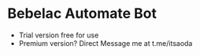 # Bebelac Automate Bot
- Trial version free for use
- Premium version? Direct Message me at t.me/itsaoda
